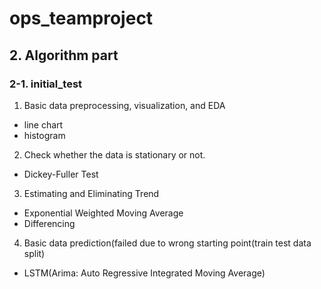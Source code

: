 # ops_teamproject

## 2. Algorithm part
### 2-1. initial_test
1. Basic data preprocessing, visualization, and EDA
  - line chart
  - histogram
2. Check whether the data is stationary or not.
  - Dickey-Fuller Test
3. Estimating and Eliminating Trend
  - Exponential Weighted Moving Average
  - Differencing
4. Basic data prediction(failed due to wrong starting point(train test data split)
- LSTM(Arima: Auto Regressive Integrated Moving Average)

